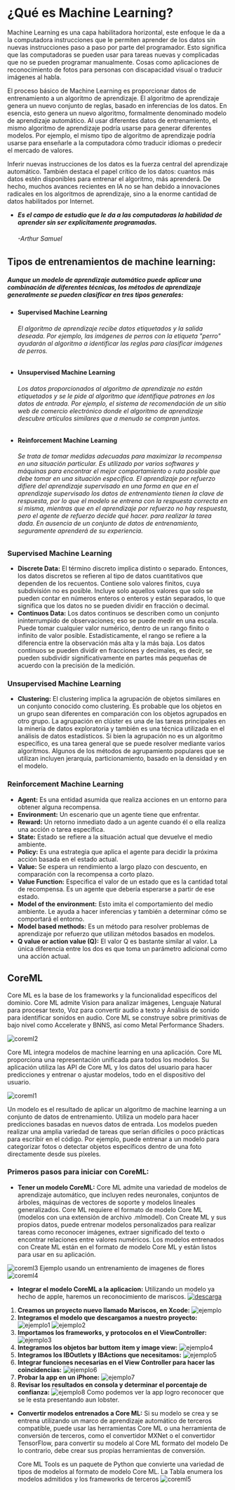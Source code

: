 # ¿Qué es Machine Learning?


Machine Learning es una capa habilitadora horizontal, este enfoque le da a la computadora instrucciones que le permiten aprender de los datos sin nuevas instrucciones paso a paso por parte del programador. Esto significa que las computadoras se pueden usar para tareas nuevas y complicadas que no se pueden programar manualmente. Cosas como aplicaciones de reconocimiento de fotos para personas con discapacidad visual o traducir imágenes al habla.

El proceso básico de Machine Learning es proporcionar datos de entrenamiento a un algoritmo de aprendizaje. El algoritmo de aprendizaje genera un nuevo conjunto de reglas, basado en inferencias de los datos. En esencia, esto genera un nuevo algoritmo, formalmente denominado modelo de aprendizaje automático. Al usar diferentes datos de entrenamiento, el mismo algoritmo de aprendizaje podría usarse para generar diferentes modelos. Por ejemplo, el mismo tipo de algoritmo de aprendizaje podría usarse para enseñarle a la computadora cómo traducir idiomas o predecir el mercado de valores.

Inferir nuevas instrucciones de los datos es la fuerza central del aprendizaje automático. También destaca el papel crítico de los datos: cuantos más datos estén disponibles para entrenar el algoritmo, más aprenderá. De hecho, muchos avances recientes en IA no se han debido a innovaciones radicales en los algoritmos de aprendizaje, sino a la enorme cantidad de datos habilitados por Internet. 

* **_Es el campo de estudio que le da a las computadoras la habilidad de aprender sin ser explicitamente programadas._**
    ###### -Arthur Samuel

## Tipos de entrenamientos de machine learning:

#####  Aunque un modelo de aprendizaje automático puede aplicar una combinación de diferentes técnicas, los métodos de aprendizaje generalmente se pueden clasificar en tres tipos generales:

* __Supervised Machine Learning__
    ###### El algoritmo de aprendizaje recibe datos etiquetados y la salida deseada. Por ejemplo, las imágenes de perros con la etiqueta "perro" ayudarán al algoritmo a identificar las reglas para clasificar imágenes de perros.
* __Unsupervised Machine Learning__
    ###### Los datos proporcionados al algoritmo de aprendizaje no están etiquetados y se le pide al algoritmo que identifique patrones en los datos de entrada. Por ejemplo, el sistema de recomendación de un sitio web de comercio electrónico donde el algoritmo de aprendizaje descubre artículos similares que a menudo se compran juntos.

* __Reinforcement Machine Learning__
    ###### Se trata de tomar medidas adecuadas para maximizar la recompensa en una situación particular. Es utilizado por varios softwares y máquinas para encontrar el mejor comportamiento o ruta posible que debe tomar en una situación específica. El aprendizaje por refuerzo difiere del aprendizaje supervisado en una forma en que en el aprendizaje supervisado los datos de entrenamiento tienen la clave de respuesta, por lo que el modelo se entrena con la respuesta correcta en sí misma, mientras que en el aprendizaje por refuerzo no hay respuesta, pero el agente de refuerzo decide qué hacer. para realizar la tarea dada. En ausencia de un conjunto de datos de entrenamiento, seguramente aprenderá de su experiencia.


### Supervised Machine Learning

* __Discrete Data:__  El término discreto implica distinto o separado. Entonces, los datos discretos se refieren al tipo de datos cuantitativos que dependen de los recuentos. Contiene solo valores finitos, cuya subdivisión no es posible. Incluye solo aquellos valores que solo se pueden contar en números enteros o enteros y están separados, lo que significa que los datos no se pueden dividir en fracción o decimal.
* __Continuos Data:__  Los datos continuos se describen como un conjunto ininterrumpido de observaciones; eso se puede medir en una escala. Puede tomar cualquier valor numérico, dentro de un rango finito o infinito de valor posible. Estadísticamente, el rango se refiere a la diferencia entre la observación más alta y la más baja. Los datos continuos se pueden dividir en fracciones y decimales, es decir, se pueden subdividir significativamente en partes más pequeñas de acuerdo con la precisión de la medición.

### Unsupervised Machine Learning

* __Clustering:__ El clustering implica la agrupación de objetos similares en un conjunto conocido como clustering. Es probable que los objetos en un grupo sean diferentes en comparación con los objetos agrupados en otro grupo. La agrupación en clúster es una de las tareas principales en la minería de datos exploratoria y también es una técnica utilizada en el análisis de datos estadísticos. Si bien la agrupación no es un algoritmo específico, es una tarea general que se puede resolver mediante varios algoritmos. Algunos de los métodos de agrupamiento populares que se utilizan incluyen jerarquía, particionamiento, basado en la densidad y en el modelo.

### Reinforcement Machine Learning

* __Agent:__ Es una entidad asumida que realiza acciones en un entorno para obtener alguna recompensa.
* __Environment:__ Un escenario que un agente tiene que enfrentar.
* __Reward:__ Un retorno inmediato dado a un agente cuando él o ella realiza una acción o tarea específica.
* __State:__ Estado se refiere a la situación actual que devuelve el medio ambiente.
* __Policy:__ Es una estrategia que aplica el agente para decidir la próxima acción basada en el estado actual.
* __Value:__ Se espera un rendimiento a largo plazo con descuento, en comparación con la recompensa a corto plazo.
* __Value Function:__ Especifica el valor de un estado que es la cantidad total de recompensa. Es un agente que debería esperarse a partir de ese estado.
* __Model of the environment:__ Esto imita el comportamiento del medio ambiente. Le ayuda a hacer inferencias y también a determinar cómo se comportará el entorno.
* __Model based methods:__ Es un método para resolver problemas de aprendizaje por refuerzo que utilizan métodos basados ​​en modelos.
* __Q value or action value (Q):__ El valor Q es bastante similar al valor. La única diferencia entre los dos es que toma un parámetro adicional como una acción actual.

## CoreML 
Core ML es la base de los frameworks y la funcionalidad específicos del dominio. Core ML admite Vision para analizar imágenes, Lenguaje Natural para procesar texto, Voz para convertir audio a texto y Análisis de sonido para identificar sonidos en audio. Core ML se construye sobre primitivas de bajo nivel como Accelerate y BNNS, así como Metal Performance Shaders.

![coreml2](/coreml2.png)

Core ML integra modelos de machine learning en una aplicación. Core ML proporciona una representación unificada para todos los modelos. Su aplicación utiliza las API de Core ML y los datos del usuario para hacer predicciones y entrenar o ajustar modelos, todo en el dispositivo del usuario.

![coreml1](coreml1.png)

Un modelo es el resultado de aplicar un algoritmo de machine learning a un conjunto de datos de entrenamiento. Utiliza un modelo para hacer predicciones basadas en nuevos datos de entrada. Los modelos pueden realizar una amplia variedad de tareas que serían difíciles o poco prácticas para escribir en el código. Por ejemplo, puede entrenar a un modelo para categorizar fotos o detectar objetos específicos dentro de una foto directamente desde sus píxeles.

### Primeros pasos para iniciar con CoreML:

* __Tener un modelo CoreML:__
Core ML admite una variedad de modelos de aprendizaje automático, que incluyen redes neuronales, conjuntos de árboles, máquinas de vectores de soporte y modelos lineales generalizados. Core ML requiere el formato de modelo Core ML (modelos con una extensión de archivo .mlmodel).
Con Create ML y sus propios datos, puede entrenar modelos personalizados para realizar tareas como reconocer imágenes, extraer significado del texto o encontrar relaciones entre valores numéricos. Los modelos entrenados con Create ML están en el formato de modelo Core ML y están listos para usar en su aplicación.

![coreml3](coreml3.png)
Ejemplo usando un entrenamiento de imagenes de flores
![coreml4](coreml4.png)

* __Integrar el modelo CoreML a la aplicacion:__
Utilizando un modelo ya hecho de apple, haremos un reconocimiento de mariscos. 
[![descarga](coreml5.png)](https://docs-assets.developer.apple.com/coreml/models/Inceptionv3.mlmodel)
1.  __Creamos un proyecto nuevo llamado Mariscos, en Xcode:__
![ejemplo](ejemplo.png)
2.  __Integramos el modelo que descargamos a nuestro proyecto:__
![ejemplo1](ejemplo1.png)
![ejemplo2](ejemplo2.png)
3.  __Importamos los frameworks, y protocolos en el ViewController:__
![ejemplo3](ejemplo3.png)
4.  __Integramos los objetos bar buttom item y image view:__
![ejemplo4](ejemplo4.png)
5.  __Integramos los IBOutlets y IBActions que necesitamos:__
![ejemplo5](ejemplo5.png)
6.  __Integrar funciones necesarias en el View Controller para hacer las coincidencias:__
![ejemplo6](ejemplo6.png)
7.  __Probar la app en un iPhone:__
![ejemplo7](ejemplo7.png)
8.  __Revisar los resultados en consola y determinar el porcentaje de confianza:__
![ejemplo8](ejemplo8.png)
Como podemos ver la app logro reconocer que se le esta presentando aun lobster.
* __Convertir modelos entrenados a Core ML:__
Si su modelo se crea y se entrena utilizando un marco de aprendizaje automático de terceros compatible, puede usar las herramientas Core ML o una herramienta de conversión de terceros, como el convertidor MXNet o el convertidor TensorFlow, para convertir su modelo al Core ML formato del modelo De lo contrario, debe crear sus propias herramientas de conversión.

    Core ML Tools es un paquete de Python que convierte una variedad de tipos de modelos al formato de modelo Core ML. La Tabla enumera los modelos admitidos y los frameworks de terceros
![coreml5](coreml6.png)


